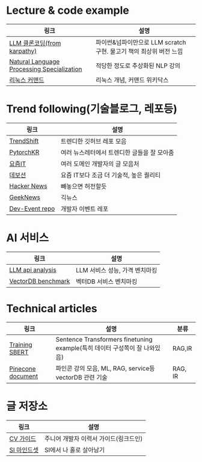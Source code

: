 # Lecture & code example
|링크|설명|
|------|---|
|[LLM 클론코딩(from karpathy)](https://karpathy.ai/zero-to-hero.html?utm_source=pytorchkr&ref=pytorchkr)|파이썬&넘파이만으로 LLM scratch 구현. 물고기 책의 최상위 버전 느낌|
|[Natural Language Processing Specialization](https://www.coursera.org/specializations/natural-language-processing)|적당한 정도로 추상화된 NLP 강의|
|[리눅스 커맨드](https://wikidocs.net/book/11567)|리눅스 개념, 커맨드 위키닥스|



# Trend following(기술블로그, 레포등)
|링크|설명|
|------|---|
|[TrendShift](https://trendshift.io/?trending-range=1)|트렌디한 깃허브 레포 모음|
|[PytorchKR](https://discuss.pytorch.kr/c/news/14)|여러 뉴스레터에서 트렌디한 글들을 잘 모아줌|
|[요즘IT](https://yozm.wishket.com/magazine/)|여러 도메인 개발자의 글 모음처|
|[데보션](https://devocean.sk.com/blog/)|요즘 IT보다 조금 더 기술적, 높은 퀄리티|
|[Hacker News](https://news.ycombinator.com/)|빼놓으면 허전할듯|
|[GeekNews](https://news.hada.io/)|긱뉴스|
|[Dev-Event repo](https://github.com/brave-people/Dev-Event)|개발자 이벤트 레포|


# AI 서비스
|링크|설명|
|------|---|
|[LLM api analysis](https://artificialanalysis.ai/)|LLM 서비스 성능, 가격 벤치마킹|
|[VectorDB benchmark](https://www.superlinked.com/vector-db-comparison)|벡터DB 서비스 벤치마킹|


# Technical articles
|링크|설명|분류|
|------|---|---|
|[Training SBERT](https://huggingface.co/blog/how-to-train-sentence-transformers)|Sentence Transformers finetuning example(특히 데이터 구성쪽이 잘 나와있음)|RAG,IR|
|[Pinecone document](https://www.pinecone.io/learn/)|파인콘 강의 모음, ML, RAG, service등 vectorDB 관련 기술|RAG, IR|

# 글 저장소
|링크|설명|
|------|---|
|[CV 가이드](https://www.linkedin.com/posts/kijepark_%EC%B5%9C%EA%B7%BC%EC%97%90-%EC%A0%9C-%EC%9D%B4%EB%A0%A5%EC%84%9C%EB%A5%BC-%EC%97%85%EB%8D%B0%EC%9D%B4%ED%8A%B8%ED%95%98%EB%A9%B4%EC%84%9C-%EC%A3%BC%EB%8B%88%EC%96%B4-%EA%B0%9C%EB%B0%9C%EC%9E%90%EB%B6%84%EB%93%A4%EA%BB%98-%EB%8F%84%EC%9B%80%EC%9D%B4-%EB%90%A0-%EB%A7%8C%ED%95%9C-%EC%A0%80%EB%A7%8C%EC%9D%98-activity-7253945011073908736-cjNP/)|주니어 개발자 이력서 가이드(링크드인)|
|[SI 마인드셋](https://yozm.wishket.com/magazine/detail/2812/)|SI에서 나 홀로 살아남기|
